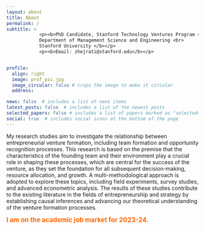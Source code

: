 ```yaml
---
layout: about
title: About
permalink: /
subtitle: > 
            <p><b>PhD Candidate, Stanford Technology Ventures Program <br>
            Department of Management Science and Engineering <br>
            Stanford University </b></p>
            <p><b>Email: zhejrati@stanford.edu</b></p>


profile:
  align: right
  image: prof_pic.jpg
  image_circular: false # crops the image to make it circular
  address: 

news: false  # includes a list of news items
latest_posts: false  # includes a list of the newest posts
selected_papers: false # includes a list of papers marked as "selected={true}"
social: true  # includes social icons at the bottom of the page
---
```

My research studies aim to investigate the relationship between entrepreneurial venture formation, including team formation and opportunity recognition processes. This research is based on the premise that the characteristics of the founding team and their environment play a crucial role in shaping these processes, which are central for the success of the venture, as they set the foundation for all subsequent decision-making, resource allocation, and growth. A multi-methodological approach is adopted to explore these topics, including field experiments, survey studies, and advanced econometric analysis. The results of these studies contribute to the existing literature in the fields of entrepreneurship and strategy by establishing causal inferences and advancing our theoretical understanding of the venture formation processes.

<b><span style="color: #FF6600; font-size: 1.2em;">I am on the academic job market for 2023-24. </span></b>

